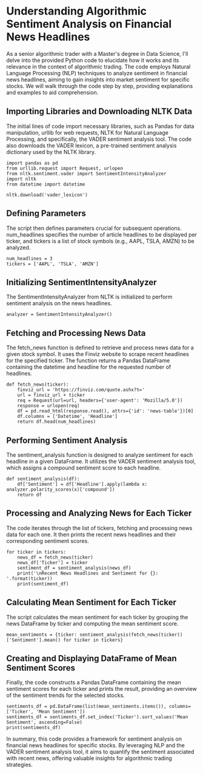 # Understanding Algorithmic Sentiment Analysis on Financial News Headlines

As a senior algorithmic trader with a Master's degree in Data Science, I'll delve into the provided Python code to elucidate how it works and its relevance in the context of algorithmic trading. The code employs Natural Language Processing (NLP) techniques to analyze sentiment in financial news headlines, aiming to gain insights into market sentiment for specific stocks. We will walk through the code step by step, providing explanations and examples to aid comprehension.

## Importing Libraries and Downloading NLTK Data
The initial lines of code import necessary libraries, such as Pandas for data manipulation, urllib for web requests, NLTK for Natural Language Processing, and specifically, the VADER sentiment analysis tool. The code also downloads the VADER lexicon, a pre-trained sentiment analysis dictionary used by the NLTK library.

```
import pandas as pd
from urllib.request import Request, urlopen
from nltk.sentiment.vader import SentimentIntensityAnalyzer
import nltk
from datetime import datetime

nltk.download('vader_lexicon')
```

## Defining Parameters
The script then defines parameters crucial for subsequent operations. num_headlines specifies the number of article headlines to be displayed per ticker, and tickers is a list of stock symbols (e.g., AAPL, TSLA, AMZN) to be analyzed.
```
num_headlines = 3
tickers = ['AAPL', 'TSLA', 'AMZN']
```

## Initializing SentimentIntensityAnalyzer
The SentimentIntensityAnalyzer from NLTK is initialized to perform sentiment analysis on the news headlines.
```
analyzer = SentimentIntensityAnalyzer()
```
## Fetching and Processing News Data
The fetch_news function is defined to retrieve and process news data for a given stock symbol. It uses the Finviz website to scrape recent headlines for the specified ticker. The function returns a Pandas DataFrame containing the datetime and headline for the requested number of headlines.
```
def fetch_news(ticker):
    finviz_url = 'https://finviz.com/quote.ashx?t='
    url = finviz_url + ticker
    req = Request(url=url, headers={'user-agent': 'Mozilla/5.0'})
    response = urlopen(req)
    df = pd.read_html(response.read(), attrs={'id': 'news-table'})[0]
    df.columns = ['Datetime', 'Headline']
    return df.head(num_headlines)
```
## Performing Sentiment Analysis
The sentiment_analysis function is designed to analyze sentiment for each headline in a given DataFrame. It utilizes the VADER sentiment analysis tool, which assigns a compound sentiment score to each headline.
```
def sentiment_analysis(df):
    df['Sentiment'] = df['Headline'].apply(lambda x: analyzer.polarity_scores(x)['compound'])
    return df
```
## Processing and Analyzing News for Each Ticker
The code iterates through the list of tickers, fetching and processing news data for each one. It then prints the recent news headlines and their corresponding sentiment scores.
```
for ticker in tickers:
    news_df = fetch_news(ticker)
    news_df['Ticker'] = ticker
    sentiment_df = sentiment_analysis(news_df)
    print('\nRecent News Headlines and Sentiment for {}: '.format(ticker))
    print(sentiment_df)
```
## Calculating Mean Sentiment for Each Ticker
The script calculates the mean sentiment for each ticker by grouping the news DataFrame by ticker and computing the mean sentiment score.
```
mean_sentiments = {ticker: sentiment_analysis(fetch_news(ticker))['Sentiment'].mean() for ticker in tickers}
```
## Creating and Displaying DataFrame of Mean Sentiment Scores
Finally, the code constructs a Pandas DataFrame containing the mean sentiment scores for each ticker and prints the result, providing an overview of the sentiment trends for the selected stocks.
```
sentiments_df = pd.DataFrame(list(mean_sentiments.items()), columns=['Ticker', 'Mean Sentiment'])
sentiments_df = sentiments_df.set_index('Ticker').sort_values('Mean Sentiment', ascending=False)
print(sentiments_df)
```
In summary, this code provides a framework for sentiment analysis on financial news headlines for specific stocks. By leveraging NLP and the VADER sentiment analysis tool, it aims to quantify the sentiment associated with recent news, offering valuable insights for algorithmic trading strategies.
